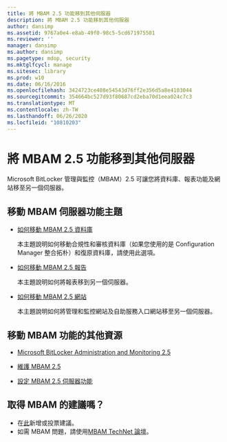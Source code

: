 ```yaml
---
title: 將 MBAM 2.5 功能移到其他伺服器
description: 將 MBAM 2.5 功能移到其他伺服器
author: dansimp
ms.assetid: 9767a0e4-e8ab-49f0-98c5-5cd671975501
ms.reviewer: ''
manager: dansimp
ms.author: dansimp
ms.pagetype: mdop, security
ms.mktglfcycl: manage
ms.sitesec: library
ms.prod: w10
ms.date: 06/16/2016
ms.openlocfilehash: 3424723ce408e54543d76ff2e356d5a8e4103044
ms.sourcegitcommit: 354664bc527d93f80687cd2eba70d1eea024c7c3
ms.translationtype: MT
ms.contentlocale: zh-TW
ms.lasthandoff: 06/26/2020
ms.locfileid: "10810203"
---
```

# 將 MBAM 2.5 功能移到其他伺服器


Microsoft BitLocker 管理與監控（MBAM）2.5 可讓您將資料庫、報表功能及網站移至另一個伺服器。

## 移動 MBAM 伺服器功能主題


-   [如何移動 MBAM 2.5 資料庫](how-to-move-the-mbam-25-databases.md)

    本主題說明如何移動合規性和審核資料庫（如果您使用的是 Configuration Manager 整合拓朴）和復原資料庫，請使用此選項。

-   [如何移動 MBAM 2.5 報告](how-to-move-the-mbam-25-reports.md)

    本主題說明如何將報表移到另一個伺服器。

-   [如何移動 MBAM 2.5 網站](how-to-move-the-mbam-25-websites.md)

    本主題說明如何將管理和監控網站及自助服務入口網站移至另一個伺服器。

## <a href="" id="other-resources-for-moving-mbam-features-"></a>移動 MBAM 功能的其他資源


-   [Microsoft BitLocker Administration and Monitoring 2.5](index.md)

-   [維護 MBAM 2.5](maintaining-mbam-25.md)

-   [設定 MBAM 2.5 伺服器功能](configuring-the-mbam-25-server-features.md)

## 取得 MBAM 的建議嗎？
- 在[此](http://mbam.uservoice.com/forums/268571-microsoft-bitlocker-administration-and-monitoring)新增或投票建議。 
- 如需 MBAM 問題，請使用[MBAM TechNet 論壇](https://social.technet.microsoft.com/Forums/home?forum=mdopmbam)。

 

 





